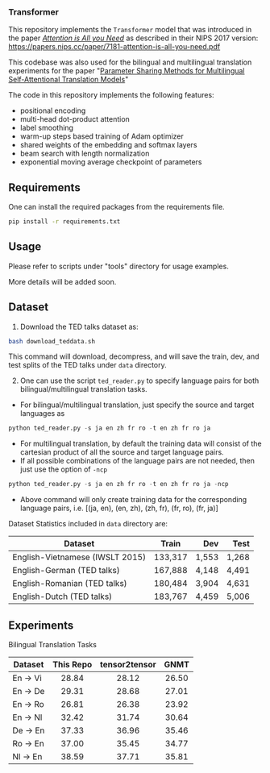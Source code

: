 ### Transformer

This repository implements the `Transformer` model that was introduced in the paper *[Attention is All you Need](https://arxiv.org/abs/1706.03762)* as described in their
NIPS 2017 version: https://papers.nips.cc/paper/7181-attention-is-all-you-need.pdf

This codebase was also used for the bilingual and multilingual translation experiments for the paper "[Parameter Sharing Methods for Multilingual Self-Attentional Translation Models](https://arxiv.org/abs/1809.00252)"

The code in this repository implements the following features:
* positional encoding
* multi-head dot-product attention
* label smoothing
* warm-up steps based training of Adam optimizer
* shared weights of the embedding and softmax layers
* beam search with length normalization
* exponential moving average checkpoint of parameters

## Requirements
One can install the required packages from the requirements file.
```bash
pip install -r requirements.txt
```

## Usage
Please refer to scripts under "tools" directory for usage examples.

More details will be added soon.

## Dataset

1. Download the TED talks dataset as:
```bash
bash download_teddata.sh
``` 
This command will download, decompress, and will save the train, dev, and test splits of the TED talks under `data` directory.

2. One can use the script `ted_reader.py` to specify language pairs for both bilingual/multilingual translation tasks.
- For bilingual/multilingual translation, just specify the source and target languages as
```python
python ted_reader.py -s ja en zh fr ro -t en zh fr ro ja
``` 
- For multilingual translation, by default the training data will consist of the cartesian product of all the source and target language pairs. 
- If all possible combinations of the language pairs are not needed, then just use the option of `-ncp` 
```python
python ted_reader.py -s ja en zh fr ro -t en zh fr ro ja -ncp
```
- Above command will only create training data for the corresponding language pairs, i.e. [(ja, en), (en, zh), (zh, fr), (fr, ro), (fr, ja)]


Dataset Statistics included in `data` directory are:

| Dataset |Train|Dev|Test|
| --------------------------- |:-------:|------:|-------:|
| English-Vietnamese (IWSLT 2015) | 133,317 | 1,553 | 1,268  |
| English-German (TED talks)| 167,888 | 4,148 | 4,491 |
| English-Romanian (TED talks)| 180,484 | 3,904 | 4,631 |
| English-Dutch (TED talks)| 183,767 | 4,459 | 5,006 |

## Experiments
Bilingual Translation Tasks

| Dataset |This Repo |tensor2tensor| GNMT |
| --------------------------- |:-------:|:------:|:-------:|
| En -> Vi | 28.84 | 28.12 | 26.50 |
| En -> De | 29.31 | 28.68 | 27.01 |
| En -> Ro | 26.81 | 26.38 | 23.92 |
| En -> Nl | 32.42 | 31.74 | 30.64 |
| De -> En | 37.33 | 36.96 | 35.46 |
| Ro -> En | 37.00 | 35.45 | 34.77 |
| Nl -> En | 38.59 | 37.71 | 35.81 |

